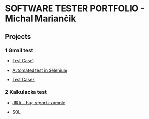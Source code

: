 # SOFTWARE TESTER PORTFOLIO - Michal Mariančik  

## Projects

### 1 Gmail test  

* [Test Case1](https://docs.google.com/spreadsheets/d/13JShpESyUxUL0GCBRb_tpyj8aQCnznvt8m7XOSVjYzQ/edit#gid=0)  

* [Automated test in Selenium](https://github.com/Michaljezko/Gmail-test-selenium)

* [Test Case2](https://docs.google.com/spreadsheets/d/1Vp64nBhDCz31CCPNwGh5lGg8XbueGTjfRKjpuHks5I8/edit#gid=0)

### 2 Kalkulacka test

* [JIRA - bug report example](https://michaljezko.github.io)

* SQL 
